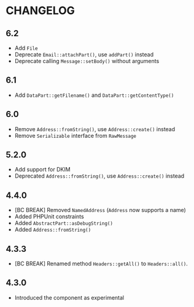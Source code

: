 CHANGELOG
=========

6.2
---

 * Add `File`
 * Deprecate `Email::attachPart()`, use `addPart()` instead
 * Deprecate calling `Message::setBody()` without arguments

6.1
---

 * Add `DataPart::getFilename()` and `DataPart::getContentType()`

6.0
---

 * Remove `Address::fromString()`, use `Address::create()` instead
 * Remove `Serializable` interface from `RawMessage`

5.2.0
-----

 * Add support for DKIM
 * Deprecated `Address::fromString()`, use `Address::create()` instead

4.4.0
-----

 * [BC BREAK] Removed `NamedAddress` (`Address` now supports a name)
 * Added PHPUnit constraints
 * Added `AbstractPart::asDebugString()`
 * Added `Address::fromString()`

4.3.3
-----

 * [BC BREAK] Renamed method `Headers::getAll()` to `Headers::all()`.

4.3.0
-----

 * Introduced the component as experimental
